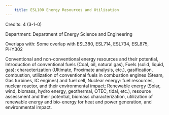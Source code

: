 ```yaml
---
    title: ESL100 Energy Resources and Utilization
---
```

Credits: 4 (3-1-0)

Department: Department of Energy Science and Engineering

Overlaps with: Some overlap with ESL380, ESL714, ESL734, ESL875, PHY302

Conventional and non-conventional energy resources and their potential, Introduction of conventional fuels (Coal, oil, natural gas), Fuels (solid, liquid, gas): characterization (Ultimate, Proximate analysis, etc.), gasification, combustion, utilization of conventional fuels in combustion engines (Steam, Gas turbines, IC engines) and fuel cell, Nuclear energy: fuel resources, nuclear reactor, and their environmental impact; Renewable energy (Solar, wind, biomass, hydro energy, geothermal, OTEC, tidal, etc.), resource assessment and their potential, biomass characterization, utilization of renewable energy and bio-energy for heat and power generation, and environmental impact.